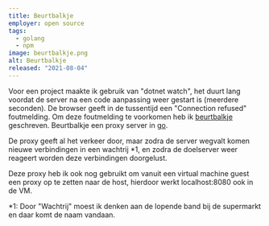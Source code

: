 ```yaml
---
title: Beurtbalkje
employer: open source
tags:
  - golang
  - npm
image: beurtbalkje.png
alt: Beurtbalkje
released: "2021-08-04"
---
```


Voor een project maakte ik gebruik van "dotnet watch", het duurt lang voordat de server na een code aanpassing weer gestart is (meerdere seconden).
De browser geeft in de tussentijd een "Connection refused" foutmelding.
Om deze foutmelding te voorkomen heb ik [beurtbalkje](https://www.npmjs.com/package/beurtbalkje) geschreven. Beurtbalkje een proxy server in [go](https://golang.org/).

De proxy geeft al het verkeer door, maar zodra de server wegvalt komen nieuwe verbindingen in een wachtrij \*1, en zodra de doelserver weer reageert worden deze verbindingen doorgelust.

Deze proxy heb ik ook nog gebruikt om vanuit een virtual machine guest een proxy op te zetten naar de host, hierdoor werkt localhost:8080 ook in de VM.

\*1: Door "Wachtrij" moest ik denken aan de lopende band bij de supermarkt en daar komt de naam vandaan.
